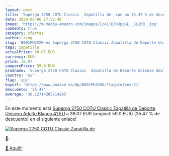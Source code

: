 ```yaml
---
layout: post
title: 'Superga 2750 COTU Classic  Zapatilla de  con un 35.47 % de descuento'
date: 2020-06-06 17:52:48
image: 'https://m.media-amazon.com/images/I/41+D3nJpgGL._SL200_.jpg'
comments: true
category: ofertas
author: ring
slug: 'B001PH3VXK-es Superga 2750 COTU Classic Zapatilla de Deporte Unisexo...'
tags: zapatilla
actualPrice: 38.07 EUR
currency: EUR
price: 38.07
comparePrice: 59.0 EUR
prodname: 'Superga 2750 COTU Classic  Zapatilla de Deporte Unisexo Adulto  Blanco  41 EU'
country: 'es'
flag: '🇪🇸'
buyurl: 'https://www.amazon.es/dp/B001PH3VXK/?tag=tolees-21'
descuento: '35.47'
average: '36.12714285714285'
---
```


En este momento está [Superga 2750 COTU Classic  Zapatilla de Deporte Unisexo Adulto  Blanco  41 EU](https://www.amazon.es/dp/B001PH3VXK/?tag=tolees-21) a 38.07 EUR (original: 59.0 EUR) (35.47 %  de descuento) en el siguiente enlace!

[![Superga 2750 COTU Classic  Zapatilla de ](https://m.media-amazon.com/images/I/41+D3nJpgGL._SL200_.jpg)](https://www.amazon.es/dp/B001PH3VXK/?tag=tolees-21)

🔎:


[🛒 Aquí!!!](https://www.amazon.es/dp/B001PH3VXK/?tag=tolees-21)
